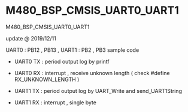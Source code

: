# M480_BSP_CMSIS_UART0_UART1
 M480_BSP_CMSIS_UART0_UART1

update @ 2019/12/11

UART0 : PB12 , PB13 , UART1 : PB2 , PB3 sample code

- UART0 TX : period output log by printf

- UART0 RX : interrupt , receive unknown length ( check #define RX_UNKNOWN_LENGTH )

- UART1 TX : period output log by UART_Write and send_UART1String

- UART1 RX : interrupt , single byte